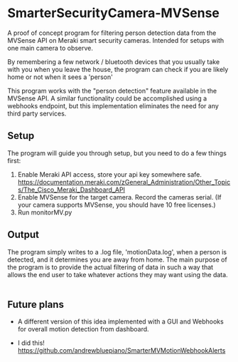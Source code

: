 # SmarterSecurityCamera-MVSense
A proof of concept program for filtering person detection data from the MVSense API on Meraki smart security cameras. Intended for setups with one main camera to observe.

By remembering a few network / bluetooth devices that you usually take with you when you leave the house, the program can check if you are likely home or not when it sees a 'person'

This program works with the "person detection" feature available in the MVSense API. A similar functionality could be accomplished using a webhooks endpoint, but this implementation eliminates the need for any third party services. 

## Setup
The program will guide you through setup, but you need to do a few things first:
1. Enable Meraki API access, store your api key somewhere safe.  https://documentation.meraki.com/zGeneral_Administration/Other_Topics/The_Cisco_Meraki_Dashboard_API
2. Enable MVSense for the target camera. Record the cameras serial. (If your camera supports MVSense, you should have 10 free licenses.)
3. Run monitorMV.py

## Output
The program simply writes to a .log file, 'motionData.log', when a person is detected, and it determines you are away from home. The main purpose of the program is to provide the actual filtering of data in such a way that allows the end user to take whatever actions they may want using the data. <br><br>


## Future plans
* A different version of this idea implemented with a GUI and Webhooks for overall motion detection from dashboard. 
- I did this! https://github.com/andrewbluepiano/SmarterMVMotionWebhookAlerts
